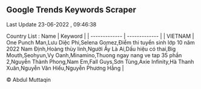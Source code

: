 

## Google Trends Keywords Scraper 
 
Last Update 23-06-2022 , 09:46:38

Country List :
 Name  | Keyword |
| ------------- | ------------- |
| VIETNAM | One Punch Man,Lưu Diệc Phi,Selena Gomez,Điểm thi tuyển sinh lớp 10 năm 2022 Nam Định,Hoàng thùy linh,Người Ấy Là Ai,Dấu hiệu có thai,Big Mouth,Seohyun,Vy Oanh,Minamino,Thuong ngay nang ve tap 35 phần 2,Nguyễn Thành Phong,Nam Em,Fall Guys,Sơn Tùng,Axie Infinity,Hà Thanh Xuân,Nguyễn Văn Hiếu,Nguyễn Phương Hằng |



© Abdul Muttaqin 

